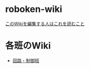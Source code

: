 # roboken-wiki
[このWikiを編集する人はこれを読むこと](./wiki/notes-on-writing-wiki)

# 各班のWiki
- [回路・制御班](./wiki/circuit-and-control-team/home)
